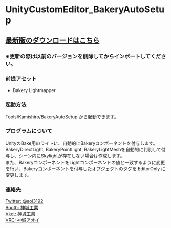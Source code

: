 # UnityCustomEditor_BakeryAutoSetup
## [最新版のダウンロードはこちら](https://github.com/AoiKamishiro/UnityCustomEditor_BakeryAutoSetup/releases)
### ※更新の際は以前のバージョンを削除してからインポートしてください。
### 前提アセット
* Bakery Lightmapper
### 起動方法
Tools/Kamishiro/BakeryAutoSetup から起動できます。
### プログラムについて
UnityのBake用のライトに、自動的にBakeryコンポーネントを付与します。BakeryDirectLight, BakeryPointLight, BakeryLightMeshを自動的に判別して付与し、シーン内にSkylightが存在しない場合は作成します。  
また、BakeryコンポーネントをLightコンポーネントの値と一致するように変更を行い、Bakeryコンポーネントを付与したオブジェクトのタグを EditorOnly に変更します。
### 連絡先
[Twitter: @aoi3192](https://twitter.com/aoi3192)  
[Booth: 神城工業](https://kamishirolab.booth.pm/)  
[Vket: 神城工業](https://www.v-market.work/ec/shops/1810/detail/)  
[VRC: 神城アオイ](https://www.vrchat.com/home/user/usr_19514816-2cf8-43cc-a046-9e2d87d15af7)